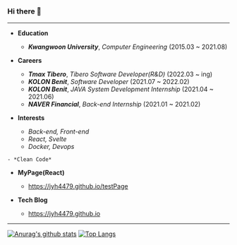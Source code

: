 ### Hi there 👋
***
* **Education**
    - ***Kwangwoon University***, *Computer Engineering* (2015.03 ~ 2021.08)

* **Careers**
    - ***Tmax Tibero***, *Tibero Software Developer(R&D)* (2022.03 ~ ing)
    - ***KOLON Benit***, *Software Developer* (2021.07 ~ 2022.02)
    - ***KOLON Benit***, *JAVA System Development Internship* (2021.04 ~ 2021.06)
    - ***NAVER Financial***, *Back-end Internship* (2021.01 ~ 2021.02)

* **Interests**
    - *Back-end, Front-end*
    - *React, Svelte*
    - *Docker, Devops*
<!--     - *Micro Service Architecture*
    - *Spring, Spring boot, React*
    - *Cloud, AWS* -->
    - *Clean Code*

* **MyPage(React)**
    - https://jyh4479.github.io/testPage

* **Tech Blog**
    - https://jyh4479.github.io
   
***



 [![Anurag's github stats](https://github-readme-stats.vercel.app/api?username=jyh4479&count_private=true&line_height=20)](https://github.com/anuraghazra/github-readme-stats)
 [![Top Langs](https://github-readme-stats.vercel.app/api/top-langs/?username=jyh4479&layout=compact&hide=CSS,HTML,Verilog&card_width=280)](https://github.com/anuraghazra/github-readme-stats)

<!--
**jyh4479/jyh4479** is a ✨ _special_ ✨ repository because its `README.md` (this file) appears on your GitHub profile

Here are some ideas to get you started:

- 🔭 I’m currently working on ...
- 🌱 I’m currently learning ...
- 👯 I’m looking to collaborate on ...
- 🤔 I’m looking for help with ..
- 💬 Ask me about ...
- 📫 How to reach me: ...
- 😄 Pronouns: ...
- ⚡ Fun fact: ...
-->
